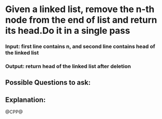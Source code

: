 # Given a linked list, remove the n-th node from the end of list and return its head.Do it in a single pass 

### Input: first line contains n, and second line contains head of the linked list
### Output: return head of the linked list after deletion

## Possible Questions to ask:

## Explanation:

@CPP@
